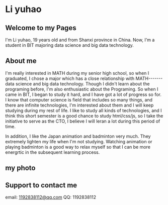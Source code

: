 # Li yuhao

## Welcome to my Pages

I'm Li yuhao, 19 years old and from Shanxi province in China. Now, I'm a student in BIT majoring data science and big data technology.

## About me

I'm really interested in MATH during my senior high school, so when I graduated, I chose a major which has a close relationship with MATH-------data science and big data technology. Though I didn't learn about the programing before, I'm also enthusiastic about the Programing. So when I came in BIT, I began to study it hard, and I have got a lot of progress so for. I know that computer science is field that includes so many things, and there are infinite technologies, I'm interested about them and I will keep studying during my rest of life. I like to study all kinds of technologies, and I think this short semester is a good chance to study html/css/js, so I take the initiative to serve as the CTO, I believe I will leran a lot during this period of time. 

In addition, I like the Japan animation and badminton very much. They extremely lighten my life when I'm not studying. Watching animation or playing badminton is a good way to relax myself so that I can be more energrtic in the subsequent learning process.

## my photo


## Support to contact me

email: 1192838112@qq.com
QQ: 1192838112
